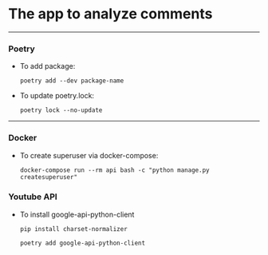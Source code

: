 # The app to analyze comments

---

### Poetry

- To add package:

  ```poetry add --dev package-name```

- To update poetry.lock:

   ```poetry lock --no-update```

---

### Docker

- To create superuser via docker-compose:

  ```docker-compose run --rm api bash -c "python manage.py createsuperuser"```

### Youtube API

- To install google-api-python-client

  ```pip install charset-normalizer```

  ```poetry add google-api-python-client```


